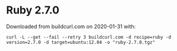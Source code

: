 # Ruby 2.7.0

Downloaded from buildcurl.com on 2020-01-31 with:

```
curl -L --get --fail --retry 3 buildcurl.com -d recipe=ruby -d version=2.7.0 -d target=ubuntu:12.04 -o "ruby-2.7.0.tgz"
```
